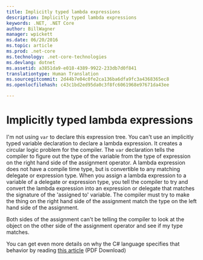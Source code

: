 ```yaml
---
title: Implicitly typed lambda expressions
description: Implicitly typed lambda expressions
keywords: .NET, .NET Core
author: BillWagner
manager: wpickett
ms.date: 06/20/2016
ms.topic: article
ms.prod: .net-core
ms.technology: .net-core-technologies
ms.devlang: dotnet
ms.assetid: a3851da9-e018-4389-9922-233db7d0f841
translationtype: Human Translation
ms.sourcegitcommit: 2d44b7e04c0fe2ca136ba6dfa9fc3a4368365ec8
ms.openlocfilehash: c43c1bd2ed95da0c3f8fc6061968e97671da43ee

---
```


# Implicitly typed lambda expressions

I'm not using `var` to declare this expression tree. You can't use an implicitly typed variable declaration to declare a lambda expression.
It creates a circular logic problem for the compiler. The `var` declaration tells the compiler to figure out the type of the variable from the type of expression on the right hand side of the assignment operator. A lambda expression does not have a compile time type, but is convertible to any matching delegate or expression type. When you assign a lambda expression to a variable of a delegate or expression type, you tell the compiler to try and convert the lambda expression into an expression or delegate that matches the signature of the 'assigned to' variable. The compiler must try to make the thing on the right hand side of the assignment match the type on the left hand side of the assignment. 

Both sides of the assignment can't be telling the compiler to look at the object on the other side of the assignment operator and see if my type matches.

You can get even more details on why the C# language specifies that behavior by reading [this article](http://download.microsoft.com/download/5/4/B/54B83DFE-D7AA-4155-9687-B0CF58FF65D7/type-inference.pdf) (PDF Download)





<!--HONumber=Aug16_HO2-->


